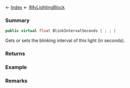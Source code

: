 ← [Index](Api-Index) ← [IMyLightingBlock](Sandbox.ModAPI.Ingame.IMyLightingBlock)

### Summary

```csharp
public virtual float BlinkIntervalSeconds { ; ; }
```

Gets or sets the blinking interval of this light (in seconds).

### Returns

### Example

### Remarks

